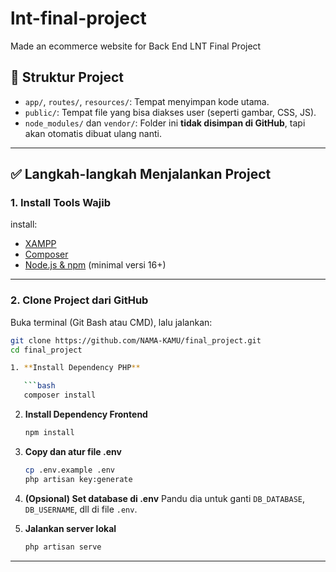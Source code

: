 # lnt-final-project
Made an ecommerce website for Back End LNT Final Project

## 📁 Struktur Project

- `app/`, `routes/`, `resources/`: Tempat menyimpan kode utama.
- `public/`: Tempat file yang bisa diakses user (seperti gambar, CSS, JS).
- `node_modules/` dan `vendor/`: Folder ini **tidak disimpan di GitHub**, tapi akan otomatis dibuat ulang nanti.

---

## ✅ Langkah-langkah Menjalankan Project

### 1. Install Tools Wajib

install:
- [XAMPP](https://www.apachefriends.org/index.html)
- [Composer](https://getcomposer.org/download/)
- [Node.js & npm](https://nodejs.org/) (minimal versi 16+)

---

### 2. Clone Project dari GitHub

Buka terminal (Git Bash atau CMD), lalu jalankan:
```bash
git clone https://github.com/NAMA-KAMU/final_project.git
cd final_project

1. **Install Dependency PHP**

   ```bash
   composer install
   ```

2. **Install Dependency Frontend**

   ```bash
   npm install
   ```

3. **Copy dan atur file .env**

   ```bash
   cp .env.example .env
   php artisan key:generate
   ```

4. **(Opsional) Set database di .env**
   Pandu dia untuk ganti `DB_DATABASE`, `DB_USERNAME`, dll di file `.env`.

5. **Jalankan server lokal**

   ```bash
   php artisan serve
   ```

---
